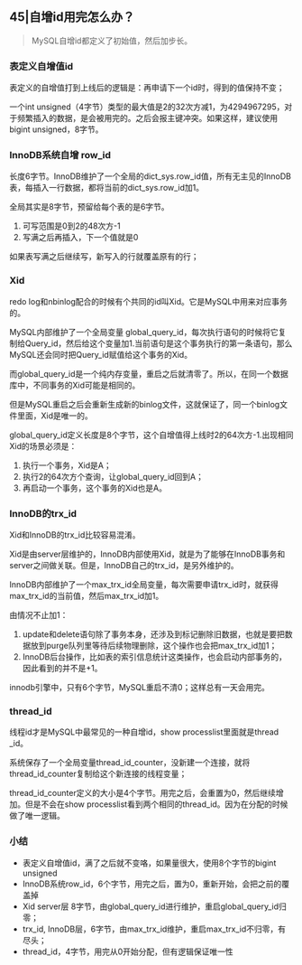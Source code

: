 ## 45|自增id用完怎么办？

> MySQL自增id都定义了初始值，然后加步长。

### 表定义自增值id

表定义的自增值打到上线后的逻辑是：再申请下一个id时，得到的值保持不变；

一个int unsigned（4字节）类型的最大值是2的32次方减1，为4294967295，对于频繁插入的数据，是会被用完的。之后会报主键冲突。如果这样，建议使用bigint unsigned，8字节。



### InnoDB系统自增 row_id

长度6字节。InnoDB维护了一个全局的dict_sys.row_id值，所有无主见的InnoDB表，每插入一行数据，都将当前的dict_sys.row_id加1。

全局其实是8字节，预留给每个表的是6字节。

1. 可写范围是0到2的48次方-1
2. 写满之后再插入，下一个值就是0

如果表写满之后继续写，新写入的行就覆盖原有的行；



### Xid

redo log和nbinlog配合的时候有个共同的id叫Xid。它是MySQL中用来对应事务的。

MySQL内部维护了一个全局变量 global_query_id，每次执行语句的时候将它复制给Query_id，然后给这个变量加1.当前语句是这个事务执行的第一条语句，那么MySQL还会同时把Query_id赋值给这个事务的Xid。

而global_query_id是一个纯内存变量，重启之后就清零了。所以，在同一个数据库中，不同事务的Xid可能是相同的。

但是MySQL重启之后会重新生成新的binlog文件，这就保证了，同一个binlog文件里面，Xid是唯一的。

global_query_id定义长度是8个字节，这个自增值得上线时2的64次方-1.出现相同Xid的场景必须是：

1. 执行一个事务，Xid是A；
2. 执行2的64次方个查询，让global_query_id回到A；
3. 再启动一个事务，这个事务的Xid也是A。



### InnoDB的trx_id

Xid和InnoDB的trx_id比较容易混淆。

Xid是由server层维护的，InnoDB内部使用Xid，就是为了能够在InnoDB事务和server之间做关联。但是，InnoDB自己的trx_id，是另外维护的。

InnoDB内部维护了一个max_trx_id全局变量，每次需要申请trx_id时，就获得max_trx_id的当前值，然后max_trx_id加1。

由情况不止加1：

1. update和delete语句除了事务本身，还涉及到标记删除旧数据，也就是要把数据放到purge队列里等待后续物理删除，这个操作也会把max_trx_id加1；
2. InnoDB后台操作，比如表的索引信息统计这类操作，也会启动内部事务的，因此看到的并不是+1。

innodb引擎中，只有6个字节，MySQL重启不清0；这样总有一天会用完。



### thread_id

线程id才是MySQL中最常见的一种自增id，show processlist里面就是thread _id。

系统保存了一个全局变量thread_id_counter，没新建一个连接，就将thread_id_counter复制给这个新连接的线程变量；

thread_id_counter定义的大小是4个字节。用完之后，会重置为0，然后继续增加。但是不会在show processlist看到两个相同的thread_id。因为在分配的时候做了唯一逻辑。



### 小结

- 表定义自增值id，满了之后就不变咯，如果量很大，使用8个字节的bigint unsigned
- InnoDB系统row_id，6个字节，用完之后，置为0，重新开始，会把之前的覆盖掉
- Xid server层 8字节，由global_query_id进行维护，重启global_query_id归零；
- trx_id, InnoDB层，6字节，由max_trx_id维护，重启max_trx_id不归零，有尽头；
- thread_id，4字节，用完从0开始分配，但有逻辑保证唯一性

